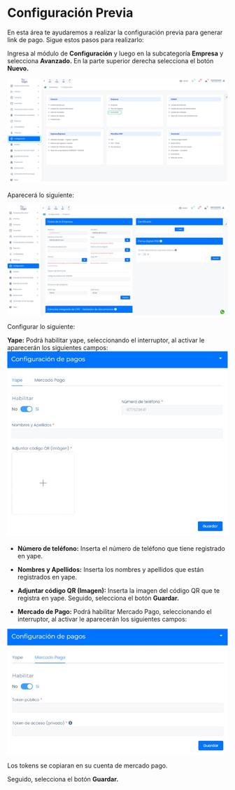 # Configuración Previa

En esta área te ayudaremos a realizar la configuración previa para generar link de pago. Sigue estos pasos para realizarlo:

Ingresa al módulo de **Configuración** y luego en la subcategoría **Empresa** y selecciona **Avanzado.** En la parte superior derecha selecciona el botón **Nuevo.**

![Alt text](img/Configuracion_previa_01.jpg)

Aparecerá lo siguiente:

![Alt text](img/Configuracion_previa_02.jpg)

Configurar lo siguiente:

**Yape:** Podrá habilitar yape, seleccionando el interruptor, al activar le aparecerán los siguientes campos:
![Alt text](img/Configuracion_previa_03.jpg)

* **Número de teléfono:** Inserta el número de teléfono que tiene registrado en yape.
* **Nombres y Apellidos:** Inserta los nombres y apellidos que están registrados en yape.
* **Adjuntar código QR (Imagen):** Inserta la imagen del código QR que te registra en yape.
Seguido, selecciona el botón **Guardar.**

* **Mercado de Pago:** Podrá habilitar Mercado Pago, seleccionando el interruptor, al activar le aparecerán los siguientes campos:

![Alt text](img/Configuracion_previa_04.jpg)

Los tokens se copiaran en su cuenta de mercado pago. 

Seguido, selecciona el botón **Guardar.**